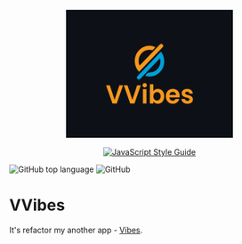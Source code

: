 <p align="center">
  <img width="300" height="230" src="https://github.com/steelWinds/VVibes/blob/main/github/logo.png">
</p>

<div align="center">

[![JavaScript Style Guide](https://img.shields.io/badge/code_style-standard-brightgreen.svg)](https://standardjs.com)

</div>

![GitHub top language](https://img.shields.io/github/languages/top/steelWinds/VVibes)
![GitHub](https://img.shields.io/github/license/steelWinds/VVibes)

# VVibes

It's refactor my another app - [Vibes](https://github.com/steelWinds/vibes).
